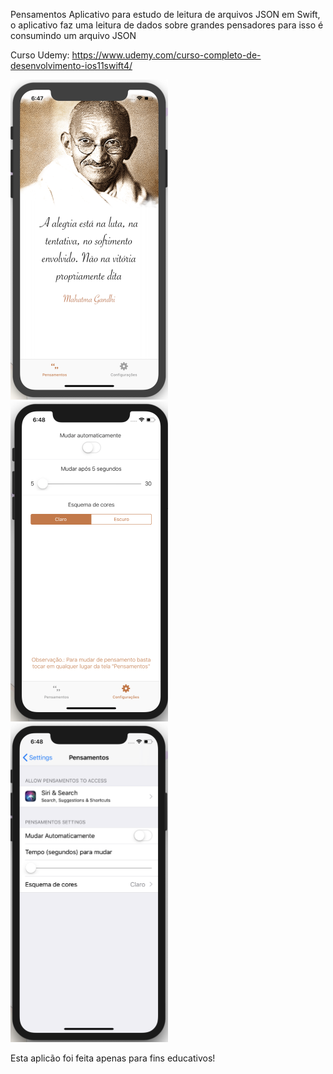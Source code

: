 Pensamentos
Aplicativo para estudo de leitura de arquivos JSON em Swift, o aplicativo faz uma leitura de dados sobre grandes pensadores para isso é consumindo um arquivo JSON

Curso Udemy: https://www.udemy.com/curso-completo-de-desenvolvimento-ios11swift4/

<img src="https://github.com/GustavorDeSousa/Pensamentos/blob/master/Home.png" width="50%" height="50%">

<img src="https://github.com/GustavorDeSousa/Pensamentos/blob/master/configApp.png" width="50%" height="50%">

<img src="https://github.com/GustavorDeSousa/Pensamentos/blob/master/ConfigIOS.png" width="50%" height="50%">

Esta aplicão foi feita apenas para fins educativos!
